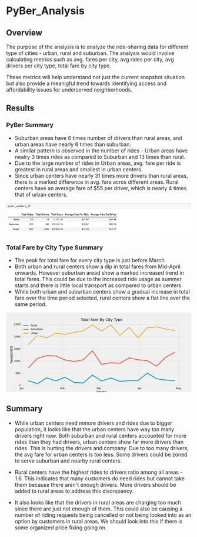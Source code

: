 # PyBer_Analysis

## Overview
The purpose of the analysis is to analyze the ride-sharing data for different type of cities - urban, rural and suburban. The analysis would involve calculating metrics such as avg. fares per city, avg rides per city, avg drivers per city type, total fare by city type.

These metrics will help understand not just the current snapshot situation but also provide a meanigful trend towards identifying access and affordability issues for underserved neighborhoods.

## Results

### PyBer Summary
- Suburban areas have 6 times number of drivers than rural areas, and urban areas have nearly 6 times than suburban.
- A similar pattern is observed in the number of rides - Urban areas have nealry 3 times rides as compared to Suburban and 13 times than rural.
- Due to the large number of rides in Urban areas, avg. fare per ride is greatest in rural areas and smallest in urban centers.
- Since urban centers have nearly 31 times more drivers than rural areas, there is a marked difference in avg. fare acros different areas. Rural centers have an average fare of $55 per driver, which is nearly 4 times that of urban centers.

![PyBer Summary](https://github.com/abhi82git/PyBer_Analysis/blob/0c877f4a9ca938bf67032cda53c919c6b15694f4/analysis/PyBer_Summary.png)


### Total Fare by City Type Summary
- The peak for total fare for every city type is just before March.
- Both urban and rural centers show a dip in total fares from Mid-April onwards. However suburban aread show a marked increased trend in total fares. This could be due to the increased ride usage as summer starts and there is little local transport as compared to urban centers.
- While both urban and suburban centers show a gradual increase in total fare over the time period selected, rural centers show a flat line over the same period.

![Total Fare by City Type Chart](https://github.com/abhi82git/PyBer_Analysis/blob/59298e0d0c81b92a00ddcf16d53078502df2cbb6/analysis/PyBer_fare_summary.png)

## Summary

 - While urban centers need mmore drivers and rides due to bigger population, it looks like that the urban centers have way too many drivers right now. Both suburban and rural centers accounted for more rides than they had drivers, urban centers show far more drivers than rides. This is hurting the drivers and company. Due to too many drivers, the avg fare for urban centers is too less. Some drivers could be zoned to serve suburban and nearby rural centers.
 
 - Rural centers have the highest rides to drivers ratio among all areas - 1.6. This indicates that many customers do need rides but cannot take them because there aren't enough drivers. More drivers should be added to rural areas to address this discrepancy.
 
 - It also looks like that the drivers in rural areas are charging too much since there are just not enough of them. This could also be causing a number of riding requests being cancelled or not being looked into as an option by customers in rural areas. We should look into this if there is some organized price fixing going on.